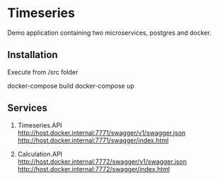 # Timeseries

Demo application containing two microservices, postgres and docker.

## Installation

Execute from /src folder

docker-compose build
docker-compose up

## Services

1. Timeseries.API
http://host.docker.internal:7771/swagger/v1/swagger.json
http://host.docker.internal:7771/swagger/index.html

2. Calculation.API
http://host.docker.internal:7772/swagger/v1/swagger.json
http://host.docker.internal:7772/swagger/index.html
